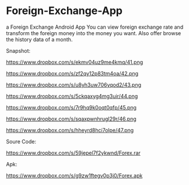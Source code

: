 Foreign-Exchange-App
====================

a Foreign Exchange  Android App
You can view foreign exchange rate and transform the foreign money into the money you want.
Also offer browse the history data of a month.

Snapshot:

https://www.dropbox.com/s/ekmv04uz9me4kmq/41.png

https://www.dropbox.com/s/zf2qy12p83tm4oa/42.png

https://www.dropbox.com/s/u8yh3uw706yqod2/43.png

https://www.dropbox.com/s/5ckqaxyg4mg3uir/44.png

https://www.dropbox.com/s/7r9hq9k0oqt0qfp/45.png

https://www.dropbox.com/s/sqaxpwnhrugl29r/46.png

https://www.dropbox.com/s/hheyrd8hci7olpe/47.png





Soure Code:

https://www.dropbox.com/s/59jepel7f2ykwnd/Forex.rar


Apk:

https://www.dropbox.com/s/g9zw1ftegv0p3j0/Forex.apk
